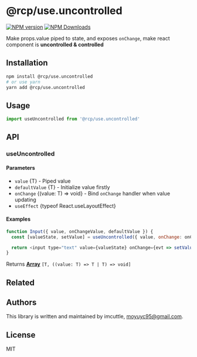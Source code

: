 # @rcp/use.uncontrolled

[![NPM version](https://img.shields.io/npm/v/@rcp/use.uncontrolled.svg?style=flat-square)](https://www.npmjs.com/package/@rcp/use.uncontrolled)
[![NPM Downloads](https://img.shields.io/npm/dm/@rcp/use.uncontrolled.svg?style=flat-square&maxAge=43200)](https://www.npmjs.com/package/@rcp/use.uncontrolled)

Make props.value piped to state, and exposes `onChange`, make react component is **uncontrolled & controlled**

## Installation

```bash
npm install @rcp/use.uncontrolled
# or use yarn
yarn add @rcp/use.uncontrolled
```

## Usage

```javascript
import useUncontrolled from '@rcp/use.uncontrolled'
```

## API

<!-- Generated by documentation.js. Update this documentation by updating the source code. -->

### useUncontrolled

#### Parameters

- `value` {T} - Piped value
- `defaultValue` {T} - Initialize value firstly
- `onChange` {(value: T) => void} - Bind `onChange` handler when value updating
- `useEffect` {typeof React.useLayoutEffect}

#### Examples

```javascript
function Input({ value, onChangeValue, defaultValue }) {
  const [valueState, setValue] = useUncontrolled({ value, onChange: onChangeValue, defaultValue })

  return <input type="text" value={valueState} onChange={evt => setValue(evt.target.value)} />
}
```

Returns **[Array](https://developer.mozilla.org/docs/Web/JavaScript/Reference/Global_Objects/Array)** `[T, ((value: T) => T | T) => void]`

## Related

## Authors

This library is written and maintained by imcuttle, <a href="mailto:moyuyc95@gmail.com">moyuyc95@gmail.com</a>.

## License

MIT
